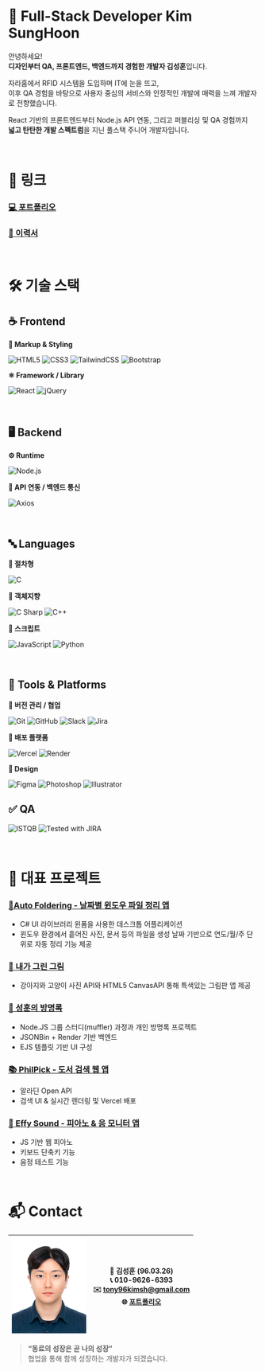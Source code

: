 # 👋 Full-Stack Developer Kim SungHoon

안녕하세요!  
**디자인부터 QA, 프론트엔드, 백엔드까지 경험한 개발자 김성훈**입니다.

자라홈에서 RFID 시스템을 도입하며 IT에 눈을 뜨고,  
이후 QA 경험을 바탕으로 사용자 중심의 서비스와 안정적인 개발에 매력을 느껴 개발자로 전향했습니다.

React 기반의 프론트엔드부터 Node.js API 연동, 그리고 퍼블리싱 및 QA 경험까지  
**넓고 탄탄한 개발 스펙트럼**을 지닌 풀스택 주니어 개발자입니다.

<br>

# 🔗 링크
 
### [💻 포트폴리오](./portfolio.md)
 
### [📄 이력서](./CV.md)

<br>

# 🛠 기술 스택

## ☕️ Frontend

**📐 Markup & Styling**

![HTML5](https://img.shields.io/badge/HTML5-E34F26?style=for-the-badge&logo=html5&logoColor=fff) ![CSS3](https://img.shields.io/badge/CSS3-1572B6?style=for-the-badge&logo=css3&logoColor=fff) ![TailwindCSS](https://img.shields.io/badge/TailwindCSS-06B6D4?style=for-the-badge&logo=tailwindcss&logoColor=fff) ![Bootstrap](https://img.shields.io/badge/Bootstrap-7952B3?style=for-the-badge&logo=bootstrap&logoColor=fff)

**⚛️ Framework / Library**

![React](https://img.shields.io/badge/React-61DAFB?style=for-the-badge&logo=react&logoColor=000) ![jQuery](https://img.shields.io/badge/jQuery-0769AD?style=for-the-badge&logo=jquery&logoColor=fff)

<br>

## 🖥 Backend

**⚙️ Runtime**  

![Node.js
](https://img.shields.io/badge/Node.js-339933?style=for-the-badge&logo=nodedotjs&logoColor=fff)

**🔗 API 연동 / 백엔드 통신**

![Axios](https://img.shields.io/badge/Axios-5A29E4?style=for-the-badge&logo=axios&logoColor=fff)

<br>

## 🔤 Languages

**🧱 절차형**  

![C](https://img.shields.io/badge/C-00599C?style=for-the-badge&logo=c&logoColor=fff)

**🧩 객체지향**  

![C Sharp](https://img.shields.io/badge/C%23-239120?style=for-the-badge&logo=c-sharp&logoColor=fff) ![C++](https://img.shields.io/badge/C++-00599C?style=for-the-badge&logo=c%2B%2B&logoColor=fff)

**🐍 스크립트**  

![JavaScript](https://img.shields.io/badge/JavaScript-F7DF1E?style=for-the-badge&logo=javascript&logoColor=000) ![Python](https://img.shields.io/badge/Python-3776AB?style=for-the-badge&logo=python&logoColor=fff)

<br>

## 🧰 Tools & Platforms

**🧩 버전 관리 / 협업**  

![Git](https://img.shields.io/badge/Git-F05032?style=for-the-badge&logo=git&logoColor=fff) ![GitHub](https://img.shields.io/badge/GitHub-181717?style=for-the-badge&logo=github&logoColor=fff) ![Slack](https://img.shields.io/badge/Slack-4A154B?style=for-the-badge&logo=slack&logoColor=fff) ![Jira](https://img.shields.io/badge/Jira-0052CC?style=for-the-badge&logo=jira&logoColor=fff)

**🚀 배포 플랫폼**  

![Vercel](https://img.shields.io/badge/Vercel-000000?style=for-the-badge&logo=vercel&logoColor=fff) ![Render](https://img.shields.io/badge/Render-46E3B7?style=for-the-badge&logo=render&logoColor=black)

**🎨 Design**

![Figma](https://img.shields.io/badge/Figma-F24E1E?style=for-the-badge&logo=figma&logoColor=fff) ![Photoshop](https://img.shields.io/badge/Photoshop-31A8FF?style=for-the-badge&logo=adobephotoshop&logoColor=fff) ![Illustrator](https://img.shields.io/badge/Illustrator-FF9A00?style=for-the-badge&logo=adobeillustrator&logoColor=fff)


## ✅ QA
![ISTQB](https://img.shields.io/badge/ISTQB-CTFL-blue?style=for-the-badge) ![Tested with JIRA](https://img.shields.io/badge/Tested%20With-JIRA-0052CC?style=for-the-badge&logo=jira&logoColor=fff)

<br>

# 🌟 대표 프로젝트

### [📂Auto Foldering - 날짜별 윈도우 파일 정리 앱](https://github.com/tony96kimsh/Auto-Foldering)
- C# UI 라이브러리 윈폼을 사용한 데스크톱 어플리케이션
- 윈도우 환경에서 흩어진 사진, 문서 등의 파일을 생성 날짜 기반으로 연도/월/주 단위로 자동 정리 기능 제공

### [🎨 내가 그린 그림](https://github.com/tony96kimsh/DrawAnyAnimal)
- 강아지와 고양이 사진 API와 HTML5 CanvasAPI 통해 특색있는 그림판 앱 제공


### [📝 성훈의 방명록](https://github.com/tony96kimsh/muffler)
- Node.JS 그룹 스터디(muffler) 과정과 개인 방명록 프로젝트
- JSONBin + Render 기반 백엔드
- EJS 템플릿 기반 UI 구성 

### [📚 PhilPick - 도서 검색 웹 앱](https://github.com/tony96kimsh/philpick)
- 알라딘 Open API
- 검색 UI & 실시간 렌더링 및 Vercel 배포

### [🎵 Effy Sound - 피아노 & 음 모니터 앱](https://github.com/tony96kimsh/piano)
- JS 기반 웹 피아노
- 키보드 단축키 기능
- 음정 테스트 기능

<br>

# 📬 Contact

<img src="img/SungHoonKim_re.png" width="150">|👤 **김성훈** (96.03.26)<br>📞 010-9626-6393<br>✉️ tony96kimsh@gmail.com<br>🌐 [포트폴리오](./portfolio.md)
--|--|

> **“동료의 성장은 곧 나의 성장”**  
> 협업을 통해 함께 성장하는 개발자가 되겠습니다.
